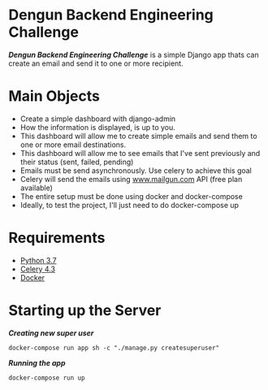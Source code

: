 # Dengun Backend Engineering Challenge
***Dengun Backend Engineering Challenge*** is a simple Django app thats can create an email and send it to one or more recipient.

# Main Objects
* Create a simple dashboard with django-admin
* How the information is displayed, is up to you.
* This dashboard will allow me to create simple emails and send them to one or more email destinations.
* This dashboard will allow me to see emails that I've sent previously and their status (sent, failed, pending)
* Emails must be send asynchronously. Use celery to achieve this goal
* Celery will send the emails using www.mailgun.com API (free plan available)
* The entire setup must be done using docker and docker-compose
* Ideally, to test the project, I'll just need to do docker-compose up

# Requirements
* [Python 3.7](https://www.python.org/downloads/)
* [Celery 4.3](http://www.celeryproject.org/)
* [Docker](https://www.docker.com/)

# Starting up the Server
***Creating new super user***
```
docker-compose run app sh -c "./manage.py createsuperuser"
```

***Running the app***
```
docker-compose run up
```
